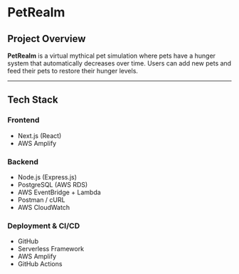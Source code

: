 # PetRealm

## Project Overview

**PetRealm** is a virtual mythical pet simulation where pets have a hunger system that automatically decreases over time. Users can add new pets and feed their pets to restore their hunger levels.

---

## Tech Stack

### **Frontend**

- Next.js (React)
- AWS Amplify

### **Backend**

- Node.js (Express.js)
- PostgreSQL (AWS RDS)
- AWS EventBridge + Lambda
- Postman / cURL
- AWS CloudWatch

### **Deployment & CI/CD**

- GitHub
- Serverless Framework
- AWS Amplify
- GitHub Actions
